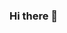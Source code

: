 ### Hi there 👋

<!--
**vlventure/vlventure** is a ✨ _special_ ✨ repository because its `README.md` (this file) appears on your GitHub profile.

Hi! I'm Veronica! I am a data analyst with a passion for storytelling. I have a master’s degree in statistics and three years of training in Python, Tableau and SQL. I am passionate about analyzing data to extract actionable insights and deliver impactful solutions. I am skilled at designing compelling data visualizations and interactive dashboards. I enjoy researching and conducting exploratory data analysis to reveal patterns and trends. I have experience crafting insightful reports and designing engaging presentations. I have a background in education and theater and I am experienced at synthesizing information and devising creative ways to present findings to technical and non-technical audiences. 
Please take a look at my data and theater portfolio at veronicaventure.wixsite.com/portfolio
-->
